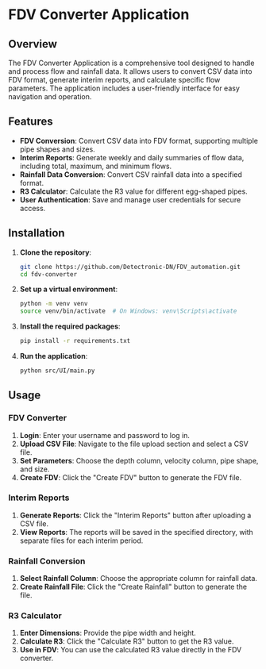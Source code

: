 # FDV Converter Application

## Overview

The FDV Converter Application is a comprehensive tool designed to handle and process flow and rainfall data. It allows users to convert CSV data into FDV format, generate interim reports, and calculate specific flow parameters. The application includes a user-friendly interface for easy navigation and operation.

## Features

- **FDV Conversion**: Convert CSV data into FDV format, supporting multiple pipe shapes and sizes.
- **Interim Reports**: Generate weekly and daily summaries of flow data, including total, maximum, and minimum flows.
- **Rainfall Data Conversion**: Convert CSV rainfall data into a specified format.
- **R3 Calculator**: Calculate the R3 value for different egg-shaped pipes.
- **User Authentication**: Save and manage user credentials for secure access.

## Installation

1. **Clone the repository**:
    ```sh
    git clone https://github.com/Detectronic-DN/FDV_automation.git
    cd fdv-converter
    ```

2. **Set up a virtual environment**:
    ```sh
    python -m venv venv
    source venv/bin/activate  # On Windows: venv\Scripts\activate
    ```

3. **Install the required packages**:
    ```sh
    pip install -r requirements.txt
    ```

4. **Run the application**:
    ```sh
    python src/UI/main.py
    ```

## Usage

### FDV Converter

1. **Login**: Enter your username and password to log in.
2. **Upload CSV File**: Navigate to the file upload section and select a CSV file.
3. **Set Parameters**: Choose the depth column, velocity column, pipe shape, and size.
4. **Create FDV**: Click the "Create FDV" button to generate the FDV file.

### Interim Reports

1. **Generate Reports**: Click the "Interim Reports" button after uploading a CSV file.
2. **View Reports**: The reports will be saved in the specified directory, with separate files for each interim period.

### Rainfall Conversion

1. **Select Rainfall Column**: Choose the appropriate column for rainfall data.
2. **Create Rainfall File**: Click the "Create Rainfall" button to generate the file.

### R3 Calculator

1. **Enter Dimensions**: Provide the pipe width and height.
2. **Calculate R3**: Click the "Calculate R3" button to get the R3 value.
3. **Use in FDV**: You can use the calculated R3 value directly in the FDV converter.

